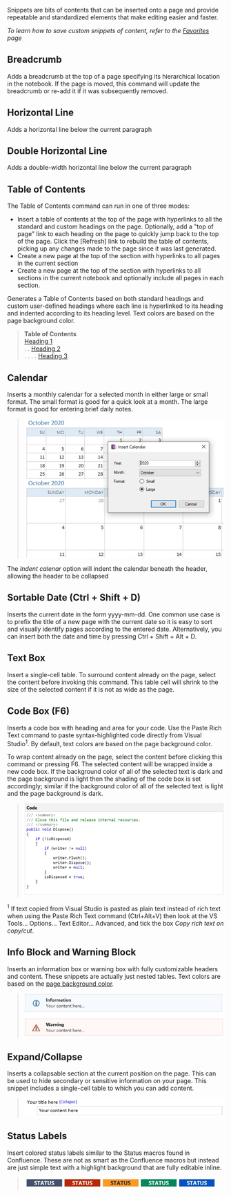 Snippets are bits of contents that can be inserted onto a page and provide repeatable and standardized elements that make editing easier and faster.

_To learn how to save custom snippets of content, refer to the [Favorites](Favorites) page_

## Breadcrumb
Adds a breadcrumb at the top of a page specifying its hierarchical location in the notebook. If the page is moved, this command will update the breadcrumb or re-add it if it was subsequently removed.

## Horizontal Line
Adds a horizontal line below the current paragraph

## Double Horizontal Line
Adds a double-width horizontal line below the current paragraph

## Table of Contents
The Table of Contents command can run in one of three modes:

* Insert a table of contents at the top of the page with hyperlinks to all the standard and custom
  headings on the page. Optionally, add a "top of page" link to each heading on the page to quickly
  jump back to the top of the page. Click the [Refresh] link to rebuild the table of contents, picking
  up any changes made to the page since it was last generated.
* Create a new page at the top of the section with hyperlinks to all pages in the current section
* Create a new page at the top of the section with hyperlinks to all sections in the current
  notebook and optionally include all pages in each section. 

Generates a Table of Contents based on both standard headings and custom user-defined headings
where each line is hyperlinked to its heading and indented according to its heading level.
Text colors are based on the page background color.

> **Table of Contents**  
> [Heading 1](#exampToc)  
> . . [Heading 2](#exampToc)  
> . . . . [Heading 3](#exampToc)

## Calendar
Inserts a monthly calendar for a selected month in either large or small format. The small
format is good for a quick look at a month. The large format is good for entering brief
daily notes.

> ![Insert Calendar](images/Calendar.jpg)

The _Indent calenar_ option will indent the calendar beneath the header, allowing the header to be collapsed

## Sortable Date (Ctrl + Shift + D)
Inserts the current date in the form yyyy-mm-dd. One common use case is to prefix the title of a new page
with the current date so it is easy to sort and visually identify pages according to the entered date.
Alternatively, you can insert both the date and time by pressing Ctrl + Shift + Alt + D.

## Text Box
Insert a single-cell table. To surround content already on the page, select the content before invoking
this command. This table cell will shrink to the size of the selected content if it is not as wide as
the page.

## Code Box (F6)
Inserts a code box with heading and area for your code. Use the Paste Rich Text command
to paste syntax-highlighted code directly from Visual Studio<sup>1</sup>.
By default, text colors are based on the page background color.

To wrap content already on the page, select the content before clicking this command or pressing F6. The selected
content will be wrapped inside a new code box. If the background color of all of the selected text is dark and
the page background is light then the shading of the code box is set accordingly; similar if the background color
of all of the selected text is light and the page background is dark.

> ![Code Box](images/CodeBox.jpg)

<sup>1</sup> If text copied from Visual Studio is pasted as plain text instead of rich text
when using the Paste Rich Text command (Ctrl+Alt+V) then look at the VS Tools... Options...
Text Editor... Advanced, and tick the box *Copy rich text on copy/cut*.

## Info Block and Warning Block
Inserts an information box or warning box with fully customizable headers and content.
These snippets are actually just nested tables. Text colors are based on the [page background
color](#dark).

> ![Info Box  es](images/InfoBoxes.jpg)

## Expand/Collapse
Inserts a collapsable section at the current position on the page. This can be used to hide
secondary or sensitive information on your page. This snippet includes a single-cell table
to which you can add content.

> ![Collapsable Section](images/Expand.jpg)

## Status Labels

Insert colored status labels similar to the Status macros found in Confluence. These
are not as smart as the Confluence macros but instead are just simple text with a highlight
background that are fully editable inline.

> ![Status Labels](images/StatusLabels.jpg)
